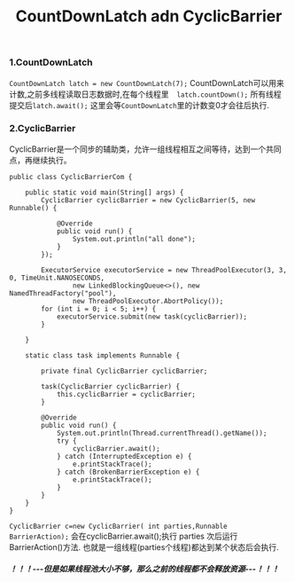 ﻿---
title: CountDownLatch adn CyclicBarrier
categories :
- 技术
tags :
- Java
---
### 1.CountDownLatch
`CountDownLatch latch = new CountDownLatch(7);`
CountDownLatch可以用来计数,之前多线程读取日志数据时,在每个线程里`  latch.countDown();`
所有线程提交后`latch.await();`
这里会等`CountDownLatch`里的计数变0才会往后执行.

### 2.CyclicBarrier
CyclicBarrier是一个同步的辅助类，允许一组线程相互之间等待，达到一个共同点，再继续执行。
```
public class CyclicBarrierCom {

    public static void main(String[] args) {
        CyclicBarrier cyclicBarrier = new CyclicBarrier(5, new Runnable() {

            @Override
            public void run() {
                System.out.println("all done");
            }
        });

        ExecutorService executorService = new ThreadPoolExecutor(3, 3, 0, TimeUnit.NANOSECONDS,
                new LinkedBlockingQueue<>(), new NamedThreadFactory("pool"),
                new ThreadPoolExecutor.AbortPolicy());
        for (int i = 0; i < 5; i++) {
            executorService.submit(new task(cyclicBarrier));
        }

    }

    static class task implements Runnable {

        private final CyclicBarrier cyclicBarrier;

        task(CyclicBarrier cyclicBarrier) {
            this.cyclicBarrier = cyclicBarrier;
        }

        @Override
        public void run() {
            System.out.println(Thread.currentThread().getName());
            try {
                cyclicBarrier.await();
            } catch (InterruptedException e) {
                e.printStackTrace();
            } catch (BrokenBarrierException e) {
                e.printStackTrace();
            }
        }
    }
}

```

`CyclicBarrier c=new CyclicBarrier( int parties,Runnable BarrierAction);`
会在cyclicBarrier.await();执行 parties 次后运行 BarrierAction()方法.
也就是一组线程(parties个线程)都达到某个状态后会执行.
#####  ！！！---但是如果线程池大小不够，那么之前的线程都不会释放资源---！！！
          
         



